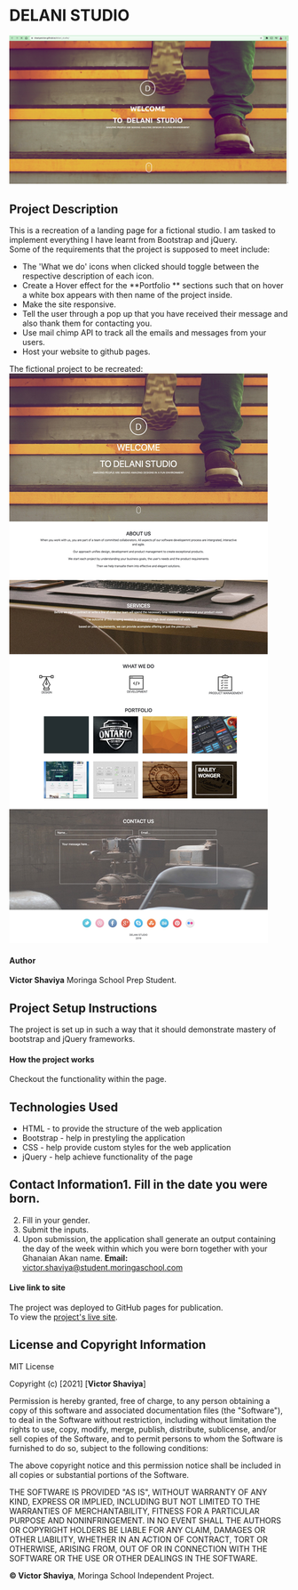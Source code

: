 # DELANI STUDIO
![Delani fictional studio](https://github.com/ShaviyaVictor/delani_studio/blob/main/assets/Screenshot_akanNameGenerate.png)
## Project Description
This is a recreation of a landing page for a fictional studio. I am tasked to implement everything I have learnt from Bootstrap and jQuery.    
Some of the requirements that the project is supposed to meet include:    
- The 'What we do'  icons when clicked should toggle between the respective description of each icon. 
- Create a Hover effect for the **Portfolio ** sections such that on hover a white box appears with then name of the project inside.
- Make the site responsive.
- Tell the user through a pop up that you have received their message and also thank them for contacting you.
- Use mail chimp API to track all the emails and messages from your users.
- Host your website to github pages.

The fictional project to be recreated:    
![Delani fictional studio](https://github.com/jonnygovish/IP3/blob/master/%20Delani%20Studio.jpg?raw=true)
#### Author
**Victor Shaviya**
Moringa School Prep Student.
## Project Setup Instructions
The project is set up in such a way that it should demonstrate mastery of bootstrap and jQuery frameworks.
#### How the project works
Checkout the functionality within the page.
## Technologies Used
- HTML - to provide the structure of the web application
- Bootstrap - help in prestyling the application
- CSS - help provide custom styles for the web application
- jQuery - help achieve functionality of the page
## Contact Information1. Fill in the date you were born.
2. Fill in your gender.
3. Submit the inputs.
4. Upon submission, the application shall generate an output containing the day of the week within which you were born together with your Ghanaian Akan name.
**Email:** [victor.shaviya@student.moringaschool.com](#)
#### Live link to site
The project was deployed to GitHub pages for publication.     
To view the [project's live site](https://shaviyavictor.github.io/delani_studio/).
## License and Copyright Information
MIT License

Copyright (c) [2021] [**Victor Shaviya**]

Permission is hereby granted, free of charge, to any person obtaining a copy
of this software and associated documentation files (the "Software"), to deal
in the Software without restriction, including without limitation the rights
to use, copy, modify, merge, publish, distribute, sublicense, and/or sell
copies of the Software, and to permit persons to whom the Software is
furnished to do so, subject to the following conditions:

The above copyright notice and this permission notice shall be included in all
copies or substantial portions of the Software.

THE SOFTWARE IS PROVIDED "AS IS", WITHOUT WARRANTY OF ANY KIND, EXPRESS OR
IMPLIED, INCLUDING BUT NOT LIMITED TO THE WARRANTIES OF MERCHANTABILITY,
FITNESS FOR A PARTICULAR PURPOSE AND NONINFRINGEMENT. IN NO EVENT SHALL THE
AUTHORS OR COPYRIGHT HOLDERS BE LIABLE FOR ANY CLAIM, DAMAGES OR OTHER
LIABILITY, WHETHER IN AN ACTION OF CONTRACT, TORT OR OTHERWISE, ARISING FROM,
OUT OF OR IN CONNECTION WITH THE SOFTWARE OR THE USE OR OTHER DEALINGS IN THE
SOFTWARE.   
  
**© Victor Shaviya**, Moringa School Independent Project.